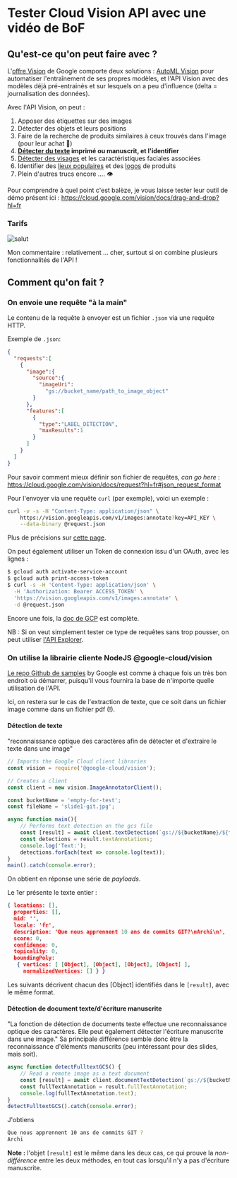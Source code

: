 # Tester Cloud Vision API avec une vidéo de BoF

## Qu'est-ce qu'on peut faire avec ?

L'[offre Vision](https://cloud.google.com/vision/?hl=fr) de Google comporte deux solutions : [AutoML Vision](https://cloud.google.com/automl/?hl=fr) pour automatiser l'entraînement de ses propres modèles, et l'API Vision avec des modèles déjà pré-entrainés et sur lesquels on a peu d'influence (delta = journalisation des données).

Avec l'API Vision, on peut :

1. Apposer des étiquettes sur des images
2. Détecter des objets et leurs positions
3. Faire de la recherche de produits similaires à ceux trouvés dans l'image (pour leur achat :money_with_wings:)
4. **[Détecter du texte](https://cloud.google.com/vision/docs/detecting-text/?hl=fr) imprimé ou manuscrit, et l'identifier**
5. [Détecter des visages](https://cloud.google.com/vision/docs/detecting-faces/?hl=fr) et les caractéristiques faciales associées
6. Identifier des [lieux populaires](https://cloud.google.com/vision/docs/detecting-landmarks/?hl=fr) et des [logos](https://cloud.google.com/vision/docs/detecting-logos/?hl=fr) de produits
7. Plein d'autres trucs encore …. :eye:

Pour comprendre à quel point c'est balèze, je vous laisse tester leur outil de démo présent ici : https://cloud.google.com/vision/docs/drag-and-drop?hl=fr

### Tarifs

![salut](https://i.imgur.com/rRr8wQz.png)

Mon commentaire : relativement … cher, surtout si on combine plusieurs fonctionnalités de l'API !

## Comment qu'on fait ?

### On envoie une requête "à la main"

Le contenu de la requête à envoyer est un fichier `.json` via une requête HTTP.

Exemple de `.json`:

```json
{
  "requests":[
    {
      "image":{
        "source":{
          "imageUri":
            "gs://bucket_name/path_to_image_object"
        }
      },
      "features":[
        {
          "type":"LABEL_DETECTION",
          "maxResults":1
        }
      ]
    }
  ]
}
```

Pour savoir comment mieux définir son fichier de requêtes, *can go here* : https://cloud.google.com/vision/docs/request?hl=fr#json_request_format

Pour l'envoyer via une requête `curl` (par exemple), voici un exemple :

```bash
curl -v -s -H "Content-Type: application/json" \
    https://vision.googleapis.com/v1/images:annotate?key=API_KEY \
    --data-binary @request.json
```

Plus de précisions sur [cette page](https://cloud.google.com/vision/docs/using-curl?hl=fr).

On peut également utiliser un Token de connexion issu d'un OAuth, avec les lignes :

```bash
$ gcloud auth activate-service-account
$ gcloud auth print-access-token
$ curl -s -H 'Content-Type: application/json' \
  -H 'Authorization: Bearer ACCESS_TOKEN' \
  'https://vision.googleapis.com/v1/images:annotate' \
  -d @request.json
```

Encore une fois, la [doc de GCP](https://cloud.google.com/vision/docs/auth) est complète.

NB : Si on veut simplement tester ce type de requêtes sans trop pousser, on peut utiliser [l'API Explorer](https://cloud.google.com/vision/docs/quickstart?hl=fr).

### On utilise la librairie cliente NodeJS @google-cloud/vision

[Le repo Github de samples](https://github.com/googleapis/nodejs-vision/tree/master/samples) by Google est comme à chaque fois un très bon endroit où démarrer, puisqu'il vous fournira la base de n'importe quelle utilisation de l'API.

Ici, on restera sur le cas de l'extraction de texte, que ce soit dans un fichier image comme dans un fichier pdf (!).

#### Détection de texte

"reconnaissance optique des caractères afin de détecter et d'extraire le texte dans une image"

```javascript
// Imports the Google Cloud client libraries
const vision = require('@google-cloud/vision');

// Creates a client
const client = new vision.ImageAnnotatorClient();

const bucketName = 'empty-for-test';
const fileName = 'slide1-git.jpg';

async function main(){
    // Performs text detection on the gcs file
    const [result] = await client.textDetection(`gs://${bucketName}/${fileName}`);
    const detections = result.textAnnotations;
    console.log('Text:');
    detections.forEach(text => console.log(text));
}
main().catch(console.error);
```

On obtient en réponse une série de *payloads*.

Le 1er présente le texte entier :

```json
{ locations: [],
  properties: [],
  mid: '',
  locale: 'fr',
  description: 'Que nous apprennent 10 ans de commits GIT?\nArchi\n',
  score: 0,
  confidence: 0,
  topicality: 0,
  boundingPoly:
   { vertices: [ [Object], [Object], [Object], [Object] ],
     normalizedVertices: [] } }
```

Les suivants décrivent chacun des [Object] identifiés dans le `[result]`, avec le même format.

#### Détection de document texte/d'écriture manuscrite

"La fonction de détection de documents texte effectue une reconnaissance optique des caractères. Elle peut également détecter l'écriture manuscrite dans une image."
Sa principale différence semble donc être la reconnaissance d'éléments manuscrits (peu intéressant pour des slides, mais soit).

```javascript
async function detectFulltextGCS() {
    // Read a remote image as a text document
    const [result] = await client.documentTextDetection(`gs://${bucketName}/${fileName}`);
    const fullTextAnnotation = result.fullTextAnnotation;
    console.log(fullTextAnnotation.text);
}
detectFulltextGCS().catch(console.error);
```

J'obtiens

```bash
Que nous apprennent 10 ans de commits GIT ?
Archi
```

**Note :** l'objet `[result]` est le même dans les deux cas, ce qui prouve la *non-différence* entre les deux méthodes, en tout cas lorsqu'il n'y a pas d'écriture manuscrite.